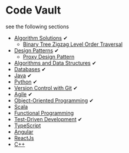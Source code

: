 # Code Vault
see the following sections

- [Algorithm Solutions](./Algorithmic%20Solutions/) &#10004;
    - [Binary Tree Zigzag Level Order Traversal](./Algorithmic%20Solutions/BinaryTreeZigzagLevelOrderTraversal/)
- [Design Patterns](./Design%20Patterns/) &#10004;
    - [Proxy Design Pattern](./Design%20Patterns/Proxy%20Design%20Pattern/)
- [Algorithms and Data Structures](DSA/) &#10004;
- [Databases](db/) &#10004;
- [Java](./Java/) &#10004;
- [Python](python/) &#10004;
- [Version Control with Git](git/) &#10004;
- [Agile](./Engineeering%20Concepts/agile/) &#10004;
- [Object-Oriented Programming](./Engineeering%20Concepts/OOP/) &#10004;
- [Scala](./Scala/) <img src="images/loader.gif" width="10" height="10"/>
- [Functional Programming](./Engineeering%20Concepts/Functional%20Programming/)  <img src="images/loader.gif" width="10" height="10"/>
- [Test-Driven Development](./Engineeering%20Concepts/TDD/)  &#10004;
- [TypeScript](./TypeScript/) <img src="images/loader.gif" width="10" height="10"/>
- [Angular](angular/) <img src="images/loader.gif" width="10" height="10"/>
- [ReactJs](./ReactJs/) <img src="images/loader.gif" width="10" height="10"/>
- [C++](c++/) <img src="images/loader.gif" width="10" height="10"/>
